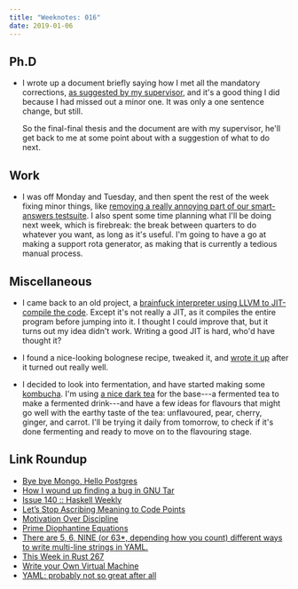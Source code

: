 ```yaml
---
title: "Weeknotes: 016"
date: 2019-01-06
---
```


## Ph.D

- I wrote up a document briefly saying how I met all the mandatory
  corrections, [as suggested by my supervisor][], and it's a good
  thing I did because I had missed out a minor one.  It was only a one
  sentence change, but still.

  So the final-final thesis and the document are with my supervisor,
  he'll get back to me at some point about with a suggestion of what
  to do next.

[as suggested by my supervisor]: weeknotes-014.html

## Work

- I was off Monday and Tuesday, and then spent the rest of the week
  fixing minor things, like [removing a really annoying part of our
  smart-answers testsuite][].  I also spent some time planning what
  I'll be doing next week, which is firebreak: the break between
  quarters to do whatever you want, as long as it's useful.  I'm going
  to have a go at making a support rota generator, as making that is
  currently a tedious manual process.

[removing a really annoying part of our smart-answers testsuite]: https://github.com/alphagov/smart-answers/pull/3816

## Miscellaneous

- I came back to an old project, a [brainfuck interpreter using LLVM
  to JIT-compile the code][].  Except it's not really a JIT, as it
  compiles the entire program before jumping into it.  I thought I
  could improve that, but it turns out my idea didn't work.  Writing a
  good JIT is hard, who'd have thought it?

- I found a nice-looking bolognese recipe, tweaked it, and [wrote it
  up][] after it turned out really well.

- I decided to look into fermentation, and have started making some
  [kombucha][].  I'm using [a nice dark tea][] for the base---a
  fermented tea to make a fermented drink---and have a few ideas for
  flavours that might go well with the earthy taste of the tea:
  unflavoured, pear, cherry, ginger, and carrot.  I'll be trying it
  daily from tomorrow, to check if it's done fermenting and ready to
  move on to the flavouring stage.

[brainfuck interpreter using LLVM to JIT-compile the code]: https://github.com/barrucadu/quickie
[wrote it up]: recipe-bolognese.html
[kombucha]: https://en.wikipedia.org/wiki/Kombucha
[a nice dark tea]: https://what-cha.com/malawi-2018-leafy-ripe-dark-tea/

## Link Roundup

- [Bye bye Mongo, Hello Postgres](https://www.theguardian.com/info/2018/nov/30/bye-bye-mongo-hello-postgres)
- [How I wound up finding a bug in GNU Tar](https://utcc.utoronto.ca/~cks/space/blog/sysadmin/TarFindingTruncateBug)
- [Issue 140 :: Haskell Weekly](https://haskellweekly.news/issues/140.html)
- [Let’s Stop Ascribing Meaning to Code Points](https://manishearth.github.io/blog/2017/01/14/stop-ascribing-meaning-to-unicode-code-points/)
- [Motivation Over Discipline](https://www.artofmanliness.com/articles/motivation-over-discipline/)
- [Prime Diophantine Equations](http://mathworld.wolfram.com/PrimeDiophantineEquations.html)
- [There are 5, 6, NINE (or 63*, depending how you count) different ways to write multi-line strings in YAML.](https://stackoverflow.com/questions/3790454/in-yaml-how-do-i-break-a-string-over-multiple-lines/21699210#21699210)
- [This Week in Rust 267](https://this-week-in-rust.org/blog/2019/01/01/this-week-in-rust-267/)
- [Write your Own Virtual Machine](https://justinmeiners.github.io/lc3-vm/)
- [YAML: probably not so great after all](https://arp242.net/weblog/yaml_probably_not_so_great_after_all.html)
